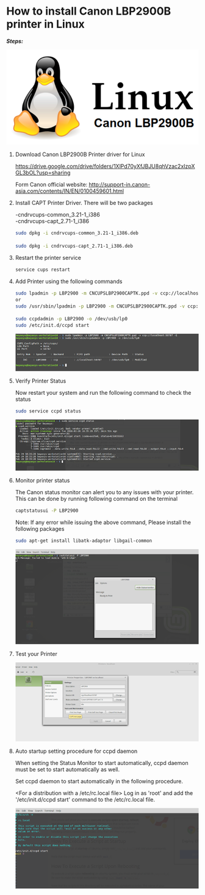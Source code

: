 #  How to install Canon LBP2900B printer in Linux
 ***Steps:*** 
    
![1](img/canon%20admincool.png)

1. Download Canon LBP2900B Printer driver for Linux 

    https://drive.google.com/drive/folders/1XlPd70yXfJBJU8qhVzac2xIzpXGL3bOL?usp=sharing

    Form Canon official website: http://support-in.canon-asia.com/contents/IN/EN/0100459601.html

2. Install CAPT Printer Driver. There will be two packages

    -cndrvcups-common_3.21-1_i386  
    -cndrvcups-capt_2.71-1_i386

    ```bash
    sudo dpkg -i cndrvcups-common_3.21-1_i386.deb

    sudo dpkg -i cndrvcups-capt_2.71-1_i386.deb
    ```
3. Restart the printer service
    ```bash
    service cups restart
    ```
4. Add Printer using the following commands
    ```bash
    sudo lpadmin -p LBP2900 -m CNCUPSLBP2900CAPTK.ppd -v ccp://localhost:59787 –E
    or
    sudo /usr/sbin/lpadmin -p LBP2900 -m CNCUPSLBP2900CAPTK.ppd -v ccp:/var/ccpd/fifo0 -E
    
    sudo ccpdadmin -p LBP2900 -o /dev/usb/lp0
    sudo /etc/init.d/ccpd start
    ```

    ![1](img/printer.png)

5. Verify Printer Status

    Now restart your system and run the following command to check the status
    ```bash
    sudo service ccpd status
    ```

    ![1](img/printer3.png)

6. Monitor printer status

    The Canon status monitor can alert you to any issues with your printer. This can be done by running  following command on the terminal

    ```bash
    captstatusui -P LBP2900
    ```
    Note: If any error while issuing the above command, Please install the following packages
    ```bash
    sudo apt-get install libatk-adaptor libgail-common
    ```
    ![1](img/printer1.png)


7. Test your Printer


    ![1](img/printer6.png)

8. Auto startup setting procedure for ccpd daemon

    When setting the Status Monitor to start automatically, ccpd daemon must be set to start automatically as well.

    Set ccpd daemon to start automatically in the following procedure.

    <For a distribution with a /etc/rc.local file>
    Log in as 'root' and add the '/etc/init.d/ccpd start' command to the /etc/rc.local file.

    ![1](img/printer4.png)
